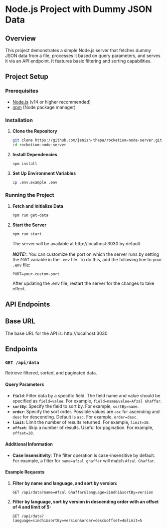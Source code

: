 # Node.js Project with Dummy JSON Data

## Overview

This project demonstrates a simple Node.js server that fetches dummy JSON data from a file, processes it based on query parameters, and serves it via an API endpoint. It features basic filtering and sorting capabilities.

## Project Setup

### Prerequisites

- [Node.js](https://nodejs.org/) (v14 or higher recommended)
- [npm](https://www.npmjs.com/) (Node package manager)

### Installation

1. **Clone the Repository**

   ```bash
   git clone https://github.com/jenish-thapa/rocketium-node-server.git
   cd rocketium-node-server
   ```

2. **Install Dependencies**

   ```bash
   npm install
   ```

3. **Set Up Environment Variables**

   ```bash
   cp .env.example .env
   ```

### Running the Project

1. **Fetch and Initialize Data**

   ```bash
   npm run get-data
   ```

2. **Start the Server**

   ```bash
   npm run start
   ```

   The server will be available at http://localhost:3030 by default.
   <br><br>
   **_NOTE:_**: You can customize the port on which the server runs by setting the `PORT` variable in the `.env` file. To do this, add the following line to your `.env` file:

   ```text
   PORT=your-custom-port
   ```

   After updating the .env file, restart the server for the changes to take effect.

## API Endpoints

## Base URL

The base URL for the API is: http://localhost:3030

## Endpoints

### `GET /api/data`

Retrieve filtered, sorted, and paginated data.

#### Query Parameters

- **`field`**: Filter data by a specific field. The field name and value should be specified as `field=value`. For example, `field=name&value=Afzal Ghaffar`.
- **`sortBy`**: Specify the field to sort by. For example, `sortBy=name`.
- **`order`**: Specify the sort order. Possible values are `asc` for ascending and `desc` for descending. Default is `asc`. For example, `order=desc`.
- **`limit`**: Limit the number of results returned. For example, `limit=10`.
- **`offset`**: Skip a number of results. Useful for pagination. For example, `offset=20`.

#### Additional Information

- **Case Insensitivity**: The filter operation is case-insensitive by default. For example, a filter for `name=afzal ghaffar` will match `Afzal Ghaffar`.

#### Example Requests

1. **Filter by name and language, and sort by version:**

   ```http
   GET /api/data?name=Afzal Ghaffar&language=Sindhi&sortBy=version
   ```

2. **Filter by language, sort by version in descending order with an offset of 4 and limit of 5:**
    ```http
    GET /api/data?language=sindhi&sortBy=version&order=desc&offset=4&limit=5
    ```
